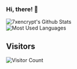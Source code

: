 ### Hi, there! 👋

![7xencrypt's Github Stats](https://github-readme-stats.vercel.app/api?username=7xencrypt&show_icons=true&theme=midnight-purple)
<br>
![Most Used Languages](https://github-readme-stats.vercel.app/api/top-langs/?username=7xencrypt&show_icons=true&theme=midnight-purple)

## Visitors

![Visitor Count](https://profile-counter.glitch.me/7xencrypt/count.svg)
